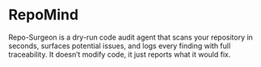 # RepoMind
Repo-Surgeon is a dry-run code audit agent that scans your repository in seconds, surfaces potential issues, and logs every finding with full traceability. It doesn’t modify code, it just reports what it would fix.

